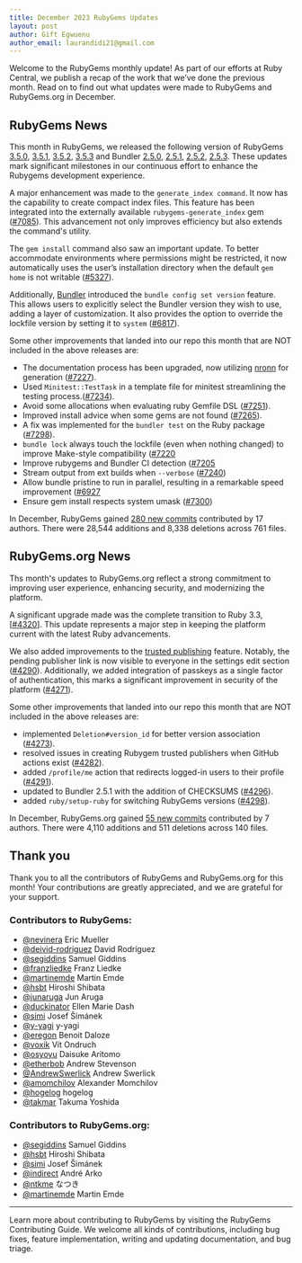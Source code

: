 ```yaml
---
title: December 2023 RubyGems Updates
layout: post
author: Gift Egwuenu
author_email: laurandidi21@gmail.com
---
```


Welcome to the RubyGems monthly update! As part of our efforts at Ruby Central, we publish a recap of the work that we’ve done the previous month. Read on to find out what updates were made to RubyGems and RubyGems.org in December.

## RubyGems News

This month in RubyGems, we released the following version of RubyGems [3.5.0](https://github.com/rubygems/rubygems/blob/master/CHANGELOG.md#350--2023-12-15), [3.5.1](https://github.com/rubygems/rubygems/blob/master/CHANGELOG.md#351--2023-12-15), [3.5.2](https://github.com/rubygems/rubygems/blob/master/CHANGELOG.md#352--2023-12-21), [3.5.3](https://github.com/rubygems/rubygems/blob/master/CHANGELOG.md#353--2023-12-22) and Bundler [2.5.0](https://github.com/rubygems/rubygems/blob/master/bundler/CHANGELOG.md#250-december-15-2023), [2.5.1](https://github.com/rubygems/rubygems/blob/master/bundler/CHANGELOG.md#251-december-15-2023), [2.5.2](https://github.com/rubygems/rubygems/blob/master/bundler/CHANGELOG.md#252-december-21-2023), [2.5.3](https://github.com/rubygems/rubygems/blob/master/bundler/CHANGELOG.md#253-december-22-2023). These updates mark significant milestones in our continuous effort to enhance the Rubygems development experience.

A major enhancement was made to the `generate_index command`. It now has the capability to create compact index files. This feature has been integrated into the externally available `rubygems-generate_index` gem ([#7085](https://github.com/rubygems/rubygems/pull/7085)). This advancement not only improves efficiency but also extends the command's utility.

The `gem install` command also saw an important update. To better accommodate environments where permissions might be restricted, it now automatically uses the user’s installation directory when the default `gem home` is not writable ([#5327](https://github.com/rubygems/rubygems/pull/5327)).

Additionally, [Bundler](https://bundler.io) introduced the `bundle config set version` feature. This allows users to explicitly select the Bundler version they wish to use, adding a layer of customization. It also provides the option to override the lockfile version by setting it to `system` ([#6817](https://github.com/rubygems/rubygems/pull/6817)).

Some other improvements that landed into our repo this month that are NOT included in the above releases are:

- The documentation process has been upgraded, now utilizing  [nronn](https://github.com/n-ronn/nronn) for generation ([#7227](https://github.com/rubygems/rubygems/pull/7227)).
- Used `Minitest::TestTask` in a template file for minitest streamlining the testing process.([#7234](https://github.com/rubygems/rubygems/pull/7234)).
- Avoid some allocations when evaluating ruby Gemfile DSL ([#7251](https://github.com/rubygems/rubygems/pull/7251)).
- Improved install advice when some gems are not found ([#7265](https://github.com/rubygems/rubygems/pull/7265)).
- A fix was implemented for the `bundler test` on the Ruby package ([#7298](https://github.com/rubygems/rubygems/pull/7298)).
- `bundle lock` always touch the lockfile (even when nothing changed) to improve Make-style compatibility ([#7220](https://github.com/rubygems/rubygems/pull/7220)
- Improve rubygems and Bundler CI detection ([#7205](https://github.com/rubygems/rubygems/pull/7205)
- Stream output from ext builds when `--verbose` ([#7240](https://github.com/rubygems/rubygems/pull/7240))
- Allow bundle pristine to run in parallel, resulting in a remarkable speed improvement ([#6927](https://github.com/rubygems/rubygems/pull/6927)
- Ensure gem install respects system umask ([#7300](https://github.com/rubygems/rubygems/pull/7300))

In December, RubyGems gained [280 new commits](https://github.com/rubygems/rubygems/compare/master@%7B2023-12-01%7D...master@%7B2023-12-31%7D) contributed by 17 authors. There were 28,544 additions and 8,338 deletions across 761 files.

## RubyGems.org News

Ths month's updates to RubyGems.org reflect a strong commitment to improving user experience, enhancing security, and modernizing the platform. 

A significant upgrade made was the complete transition to Ruby 3.3, [[#4320](https://github.com/rubygems/rubygems.org/pull/4320)]. This update represents a major step in keeping the platform current with the latest Ruby advancements.

We also added improvements to the [trusted publishing](https://blog.rubygems.org/2023/12/14/trusted-publishing.html) feature. Notably, the pending publisher link is now visible to everyone in the settings edit section ([#4290](https://github.com/rubygems/rubygems.org/pull/4290)). Additionally, we added integration of passkeys as a single factor of authentication, this marks a significant improvement in security of the platform ([#4271](https://github.com/rubygems/rubygems.org/pull/4271)).

Some other improvements that landed into our repo this month that are NOT included in the above releases are:

- implemented `Deletion#version_id` for better version association ([#4273](https://github.com/rubygems/rubygems.org/pull/4273)).
- resolved issues in creating Rubygem trusted publishers when GitHub actions exist ([#4282](https://github.com/rubygems/rubygems.org/pull/4282)).
- added `/profile/me` action that redirects logged-in users to their profile ([#4291](https://github.com/rubygems/rubygems.org/pull/4291)).
- updated to Bundler 2.5.1 with the addition of CHECKSUMS ([#4296](https://github.com/rubygems/rubygems.org/pull/4296)).
- added `ruby/setup-ruby` for switching RubyGems versions ([#4298](https://github.com/rubygems/rubygems.org/pull/4298)).

In December, RubyGems.org gained [55 new commits](https://github.com/rubygems/rubygems.org/compare/master@%7B2023-12-01%7D...master@%7B2023-12-31%7D) contributed by 7 authors. There were 4,110 additions and 511 deletions across 140 files.

## Thank you

Thank you to all the contributors of RubyGems and RubyGems.org for this month! Your contributions are greatly appreciated, and we are grateful for your support.

### Contributors to RubyGems:

- [@nevinera](https://github.com/nevinera) Eric Mueller
- [@deivid-rodriguez](https://github.com/deivid-rodriguez) David Rodríguez
- [@segiddins](https://github.com/segiddins) Samuel Giddins
- [@franzliedke](https://github.com/franzliedke) Franz Liedke
- [@martinemde](https://github.com/martinemde) Martin Emde
- [@hsbt](https://github.com/hsbt) Hiroshi Shibata
- [@junaruga](https://github.com/junaruga) Jun Aruga
- [@duckinator](https://github.com/duckinator) Ellen Marie Dash
- [@simi](https://github.com/simi) Josef Šimánek
- [@y-yagi](https://github.com/y-yagi) y-yagi
- [@eregon](https://github.com/eregon) Benoit Daloze
- [@voxik](https://github.com/voxik) Vít Ondruch
- [@osyoyu](https://github.com/osyoyu) Daisuke Aritomo
- [@etherbob](https://github.com/etherbob) Andrew Stevenson
- [@AndrewSwerlick](https://github.com/AndrewSwerlick) Andrew Swerlick
- [@amomchilov](https://github.com/amomchilov) Alexander Momchilov
- [@hogelog](https://github.com/hogelog) hogelog 
- [@takmar](https://github.com/takmar) Takuma Yoshida


### Contributors to RubyGems.org:

- [@segiddins](https://github.com/segiddins) Samuel Giddins
- [@hsbt](https://github.com/hsbt) Hiroshi Shibata
- [@simi](https://github.com/simi) Josef Šimánek
- [@indirect](https://github.com/indirect) André Arko
- [@ntkme](https://github.com/ntkme) なつき
- [@martinemde](https://github.com/martinemde) Martin Emde

---
Learn more about contributing to RubyGems by visiting the RubyGems Contributing Guide. We welcome all kinds of contributions, including bug fixes, feature implementation, writing and updating documentation, and bug triage.